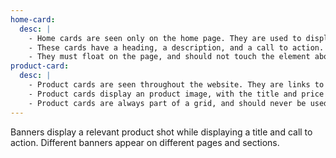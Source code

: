 ```yaml
---
home-card:
  desc: |
    - Home cards are seen only on the home page. They are used to display featured product categories.
    - These cards have a heading, a description, and a call to action.
    - They must float on the page, and should not touch the element above or below them. Their width is also capped at larger screen sizes.
product-card:
  desc: |
    - Product cards are seen throughout the website. They are links to product detail pages.
    - Product cards display an product image, with the title and price below.
    - Product cards are always part of a grid, and should never be used one at a time.
---
```

Banners display a relevant product shot while displaying a title and call to action. Different banners appear on different pages and sections.
